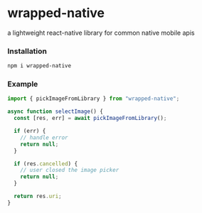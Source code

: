# wrapped-native

a lightweight react-native library for common native mobile apis

### Installation

```bash
npm i wrapped-native
```

### Example

```ts
import { pickImageFromLibrary } from "wrapped-native";

async function selectImage() {
  const [res, err] = await pickImageFromLibrary();

  if (err) {
    // handle error
    return null;
  }

  if (res.cancelled) {
    // user closed the image picker
    return null;
  }

  return res.uri;
}
```
